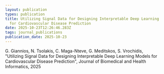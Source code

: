 ```yaml
---
layout: publication
types: publication
title: Utilizing Signal Data for Designing Interpretable Deep Learning Models
  for Cardiovascular Disease Prediction
date: 2025-10-23T12:26:46.283Z
tags: journal_publications
publication_date: 2025-10-23
---
```

<!--StartFragment -->

G. Giannios, N. Tsolakis, C. Maga-Nteve, G. Meditskos, S. Vrochidis, "Utilizing Signal Data for Designing Interpretable Deep Learning Models for Cardiovascular Disease Prediction", Journal of Biomedical and Health Informatics, 2025

<!--EndFragment -->